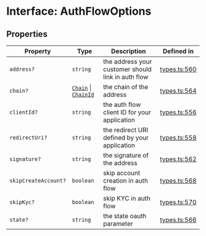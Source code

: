 # Interface: AuthFlowOptions

## Properties

| Property | Type | Description | Defined in |
| ------ | ------ | ------ | ------ |
| `address?` | `string` | the address your customer should link in auth flow | [types.ts:560](https://github.com/monerium/js-monorepo/blob/main/packages/sdk/src/types.ts#L560) |
| `chain?` | [`Chain`](/docs/packages/sdk/type-aliases/Chain.md) \| [`ChainId`](/docs/packages/sdk/type-aliases/ChainId.md) | the chain of the address | [types.ts:564](https://github.com/monerium/js-monorepo/blob/main/packages/sdk/src/types.ts#L564) |
| `clientId?` | `string` | the auth flow client ID for your application | [types.ts:556](https://github.com/monerium/js-monorepo/blob/main/packages/sdk/src/types.ts#L556) |
| `redirectUri?` | `string` | the redirect URI defined by your application | [types.ts:558](https://github.com/monerium/js-monorepo/blob/main/packages/sdk/src/types.ts#L558) |
| `signature?` | `string` | the signature of the address | [types.ts:562](https://github.com/monerium/js-monorepo/blob/main/packages/sdk/src/types.ts#L562) |
| `skipCreateAccount?` | `boolean` | skip account creation in auth flow | [types.ts:568](https://github.com/monerium/js-monorepo/blob/main/packages/sdk/src/types.ts#L568) |
| `skipKyc?` | `boolean` | skip KYC in auth flow | [types.ts:570](https://github.com/monerium/js-monorepo/blob/main/packages/sdk/src/types.ts#L570) |
| `state?` | `string` | the state oauth parameter | [types.ts:566](https://github.com/monerium/js-monorepo/blob/main/packages/sdk/src/types.ts#L566) |
